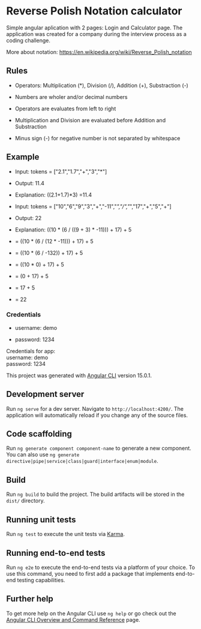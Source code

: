 # Reverse Polish Notation calculator

Simple angular aplication with 2 pages: Login and Calculator page. The application was created for a company during the interview process as a coding challenge.

More about notation: https://en.wikipedia.org/wiki/Reverse_Polish_notation

## Rules

- Operators: Multiplication (*), Division (/), Addition (+), Substraction (-)

- Numbers are wholer and/or decimal numbers

- Operators are evaluates from left to right

- Multiplication and Division are evaluated before Addition and Substraction

- Minus sign (-) for negative number is not separated by whitespace



## Example

- Input: tokens = ["2.1","1.7","+","3","*"]

- Output: 11.4

- Explanation: ((2.1+1.7)*3) =11.4

- Input: tokens = ["10","6","9","3","+","-11","*","/","*","17","+","5","+"]

- Output: 22

- Explanation: ((10 * (6 / ((9 + 3) * -11))) + 17) + 5

- = ((10 * (6 / (12 * -11))) + 17) + 5

- = ((10 * (6 / -132)) + 17) + 5

- = ((10 * 0) + 17) + 5

- = (0 + 17) + 5
- = 17 + 5
- = 22

### Credentials
- username: demo

- password: 1234


Credentials for app: <br />
username: demo <br />
password: 1234 <br />

This project was generated with [Angular CLI](https://github.com/angular/angular-cli) version 15.0.1.

## Development server

Run `ng serve` for a dev server. Navigate to `http://localhost:4200/`. The application will automatically reload if you change any of the source files.

## Code scaffolding

Run `ng generate component component-name` to generate a new component. You can also use `ng generate directive|pipe|service|class|guard|interface|enum|module`.

## Build

Run `ng build` to build the project. The build artifacts will be stored in the `dist/` directory.

## Running unit tests

Run `ng test` to execute the unit tests via [Karma](https://karma-runner.github.io).

## Running end-to-end tests

Run `ng e2e` to execute the end-to-end tests via a platform of your choice. To use this command, you need to first add a package that implements end-to-end testing capabilities.

## Further help

To get more help on the Angular CLI use `ng help` or go check out the [Angular CLI Overview and Command Reference](https://angular.io/cli) page.
